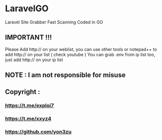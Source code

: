 # LaravelGO
Laravel Site Grabber Fast Scanning Coded in GO

## IMPORTANT !!!
Please Add http:// on your weblist, you can use other tools or notepad++ to add http:// on your list ( check youtube )
You can grab .env from ip list too, just add http:// on your ip list

## NOTE : I am not responsible for misuse

## Copyright :
### https://t.me/exploi7
### https://t.me/xxyz4
### https://github.com/yon3zu
